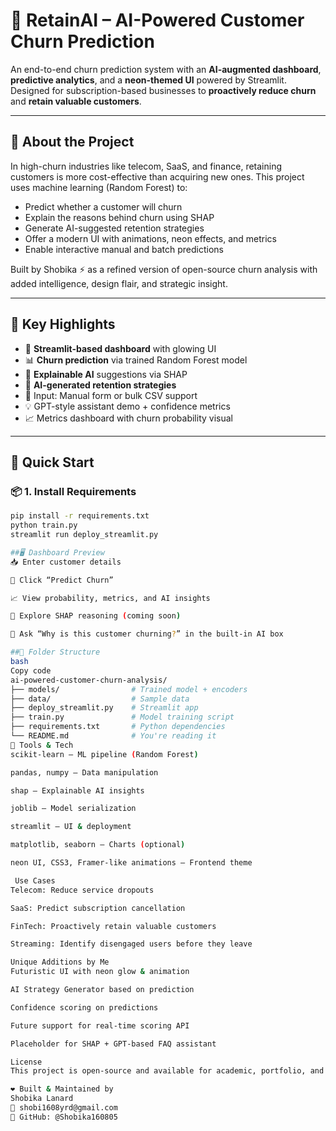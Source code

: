 # 🔮 RetainAI – AI-Powered Customer Churn Prediction

An end-to-end churn prediction system with an **AI-augmented dashboard**, **predictive analytics**, and a **neon-themed UI** powered by Streamlit. Designed for subscription-based businesses to **proactively reduce churn** and **retain valuable customers**.

---

## 🧠 About the Project

In high-churn industries like telecom, SaaS, and finance, retaining customers is more cost-effective than acquiring new ones. This project uses machine learning (Random Forest) to:

- Predict whether a customer will churn
- Explain the reasons behind churn using SHAP
- Generate AI-suggested retention strategies
- Offer a modern UI with animations, neon effects, and metrics
- Enable interactive manual and batch predictions

Built by Shobika ⚡ as a refined version of open-source churn analysis with added intelligence, design flair, and strategic insight.

---

## 🌟 Key Highlights

- 🔗 **Streamlit-based dashboard** with glowing UI
- 📊 **Churn prediction** via trained Random Forest model
- 🧠 **Explainable AI** suggestions via SHAP
- 🤖 **AI-generated retention strategies**
- 🧾 Input: Manual form or bulk CSV support
- 💡 GPT-style assistant demo + confidence metrics
- 📈 Metrics dashboard with churn probability visual

---

## 🚀 Quick Start

### 📦 1. Install Requirements
```bash
pip install -r requirements.txt
python train.py
streamlit run deploy_streamlit.py

##🖥️ Dashboard Preview
📥 Enter customer details

🔮 Click “Predict Churn”

📈 View probability, metrics, and AI insights

🧠 Explore SHAP reasoning (coming soon)

🤖 Ask “Why is this customer churning?” in the built-in AI box

##📁 Folder Structure
bash
Copy code
ai-powered-customer-churn-analysis/
├── models/                # Trained model + encoders
├── data/                  # Sample data
├── deploy_streamlit.py    # Streamlit app
├── train.py               # Model training script
├── requirements.txt       # Python dependencies
└── README.md              # You're reading it
🧰 Tools & Tech
scikit-learn – ML pipeline (Random Forest)

pandas, numpy – Data manipulation

shap – Explainable AI insights

joblib – Model serialization

streamlit – UI & deployment

matplotlib, seaborn – Charts (optional)

neon UI, CSS3, Framer-like animations – Frontend theme

 Use Cases
Telecom: Reduce service dropouts

SaaS: Predict subscription cancellation

FinTech: Proactively retain valuable customers

Streaming: Identify disengaged users before they leave

Unique Additions by Me
Futuristic UI with neon glow & animation

AI Strategy Generator based on prediction

Confidence scoring on predictions

Future support for real-time scoring API

Placeholder for SHAP + GPT-based FAQ assistant

License
This project is open-source and available for academic, portfolio, and learning purposes. For commercial use or collaboration, feel free to reach out.

❤️ Built & Maintained by
Shobika Lanard
📧 shobi1608yrd@gmail.com
🔗 GitHub: @Shobika160805

